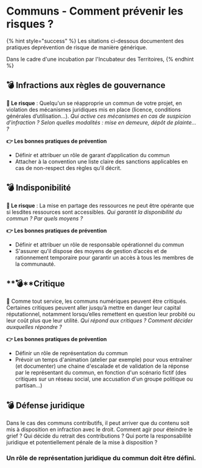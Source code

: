 # Communs - Comment prévenir les risques ?

{% hint style="success" %}
Les sitations ci-dessous documentent des pratiques deprévention de risque de manière générique. 

Dans le cadre d'une incubation par l'Incubateur des Territoires, 
{% endhint %}

## **💣** Infractions aux règles de gouvernance <a id="infractions"></a>

**🥊 Le risque**  : Quelqu'un se réapproprie un commun de votre projet, en violation des mécanismes juridiques mis en place \(licence, conditions générales d’utilisation…\). _Qui active ces mécanismes en cas de suspicion d’infraction ? Selon quelles modalités : mise en demeure, dépôt de plainte… ?_

 **👉 Les bonnes pratiques de prévention**

* Définir et attribuer un rôle de garant d’application du commun 
* Attacher à la convention une liste claire des sanctions applicables en cas de non-respect des règles qu’il décrit.

## **💣 Ind**isponibilité <a id="disponibilite"></a>

**🥊 Le risque**  : La mise en partage des ressources ne peut être opérante que si lesdites ressources sont accessibles. _Qui garantit la disponibilité du commun ? Par quels moyens ?_

**👉 Les bonnes pratiques de prévention**

* Définir et attribuer un rôle de responsable opérationnel du commun 
* S'assurer qu'il dispose des moyens de gestion d’accès et de rationnement temporaire pour garantir un accès à tous les membres de la communauté.

## **💣**Critique <a id="critique"></a>

**🥊** Comme tout service, les communs numériques peuvent être critiqués. Certaines critiques peuvent aller jusqu’à mettre en danger leur capital réputationnel, notamment lorsqu’elles remettent en question leur probité ou leur coût plus que leur utilité. _Qui répond aux critiques ? Comment décider auxquelles répondre ?_

**👉 Les bonnes pratiques de prévention**

* Définir un rôle de représentation du commun
* Prévoir un temps d'animation \(atelier par exemple\) pour vous entraîner \(et documenter\) une chaine d'escalade et de validation de la réponse par le représentant du commun, en fonction d'un scénario fictif \(des critiques sur un réseau social, une accusation d'un groupe politique ou partisan...\)

## **💣** Défense juridique <a id="defense-juridique"></a>

Dans le cas des communs contributifs, il peut arriver que du contenu soit mis à disposition en infraction avec le droit. Comment agir pour éteindre le grief ? Qui décide du retrait des contributions ? Qui porte la responsabilité juridique et potentiellement pénale de la mise à disposition ?

### Un rôle de représentation juridique du commun doit être défini. <a id="role-juridique"></a>

